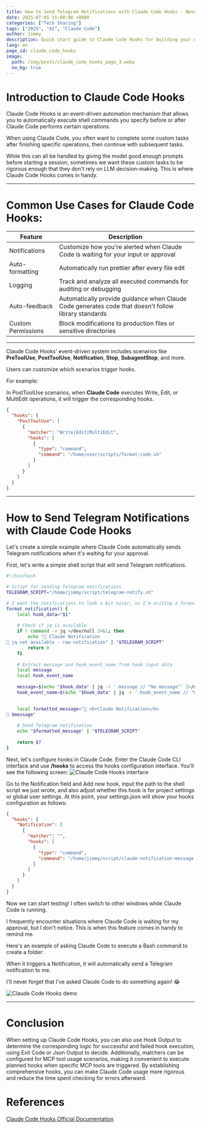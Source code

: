```yaml
---
title: How to Send Telegram Notifications with Claude Code Hooks - Never Miss AI Task Completion Again!
date: 2025-07-05 15:00:00 +0800
categories: ["Tech Sharing"]
tags: ["2025", "AI", "Claude Code"]
author: Jimmy
description: Quick start guide to Claude Code Hooks for building your own automated task monitoring workflow
lang: en
page_id: claude_code_hooks
image:
  path: /img/posts/claude_code_hooks_page_3.webp
  no_bg: true
---
```


# Introduction to Claude Code Hooks
Claude Code Hooks is an event-driven automation mechanism that allows you to automatically execute shell commands you specify before or after Claude Code performs certain operations.

When using Claude Code, you often want to complete some custom tasks after finishing specific operations, then continue with subsequent tasks.

While this can all be handled by giving the model good enough prompts before starting a session, sometimes we want these custom tasks to be rigorous enough that they don't rely on LLM decision-making. This is where Claude Code Hooks comes in handy.

---

# Common Use Cases for Claude Code Hooks:

| Feature | Description |
|---------|-------------|
| Notifications | Customize how you're alerted when Claude Code is waiting for your input or approval |
| Auto-formatting | Automatically run prettier after every file edit |
| Logging | Track and analyze all executed commands for auditing or debugging |
| Auto-feedback | Automatically provide guidance when Claude Code generates code that doesn't follow library standards |
| Custom Permissions | Block modifications to production files or sensitive directories |

---

Claude Code Hooks' event-driven system includes scenarios like **PreToolUse**, **PostToolUse**, **Notification**, **Stop**, **SubagentStop**, and more.

Users can customize which scenarios trigger hooks.

For example:

In PostToolUse scenarios, when **Claude Code** executes Write, Edit, or MultiEdit operations, it will trigger the corresponding hooks.

```json
{
  "hooks": {
    "PostToolUse": [
      {
        "matcher": "Write|Edit|MultiEdit",
        "hooks": [
          {
            "type": "command",
            "command": "/home/user/scripts/format-code.sh"
          }
        ]
      }
    ]
  }
}
```
---

# How to Send Telegram Notifications with Claude Code Hooks

Let's create a simple example where Claude Code automatically sends Telegram notifications when it's waiting for your approval.

First, let's write a simple shell script that will send Telegram notifications.

```bash
#!/bin/bash

# Script for sending Telegram notifications
TELEGRAM_SCRIPT="/home/jimmy/script/telegram-notify.sh"

# I want the notifications to look a bit nicer, so I'm writing a format_notification function to handle the notification format
format_notification() {
    local hook_data="$1"
    
    # Check if jq is available
    if ! command -v jq >/dev/null 2>&1; then
        echo "🤖 Claude Notification
💬 jq not available - raw notification" | "$TELEGRAM_SCRIPT"
        return 0
    fi
    
    # Extract message and hook_event_name from hook input data
    local message
    local hook_event_name
    
    message=$(echo "$hook_data" | jq -r '.message // "No message"' 2>/dev/null)
    hook_event_name=$(echo "$hook_data" | jq -r '.hook_event_name // "Unknown"' 2>/dev/null)
    

    local formatted_message="🤖 <b>Claude Notification</b>
💬 $message"
    
    # Send Telegram notification
    echo "$formatted_message" | "$TELEGRAM_SCRIPT"
    
    return $?
}

```
Next, let's configure hooks in Claude Code. Enter the Claude Code CLI interface and use **/hooks** to access the hooks configuration interface. You'll see the following screen:
![Claude Code Hooks interface](/img/posts/claude_code_hooks.webp)

Go to the Notification field and Add new hook, input the path to the shell script we just wrote, and also adjust whether this hook is for project settings or global user settings.
At this point, your settings.json will show your hooks configuration as follows:

```json
{
  "hooks": {
    "Notification": [
      {
        "matcher": "",
        "hooks": [
          {
            "type": "command",
            "command": "/home/jimmy/script/claude-notification-message.sh"
          }
        ]
      }
    ]
  }
}
```

Now we can start testing! I often switch to other windows while Claude Code is running.

I frequently encounter situations where Claude Code is waiting for my approval, but I don't notice. This is when this feature comes in handy to remind me.

Here's an example of asking Claude Code to execute a Bash command to create a folder:

When it triggers a Notification, it will automatically send a Telegram notification to me.

I'll never forget that I've asked Claude Code to do something again! 😂


![Claude Code Hooks demo](/img/posts/claude_code_hooks_demo_2.webp)

---

# Conclusion
When setting up Claude Code Hooks, you can also use Hook Output to determine the corresponding logic for successful and failed hook execution, using Exit Code or Json Output to decide.
Additionally, matchers can be configured for MCP tool usage scenarios, making it convenient to execute planned hooks when specific MCP tools are triggered. By establishing comprehensive hooks, you can make
Claude Code usage more rigorous and reduce the time spent checking for errors afterward.

# References

[Claude Code Hooks Official Documentation](https://docs.anthropic.com/en/docs/claude-code/hooks)
